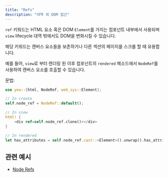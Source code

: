 ```yaml
---
title: "Refs"
description: "대역 외 DOM 접근"
---
```


`ref` 키워드는 HTML 요소 혹은 DOM `Element`를 가지는 컴포넌트 내부에서 사용되며 `view` lifecycle 대역 밖에서도 DOM을 변화시킬 수 있습니다.

해당 키워드는 캔버스 요소들을 보존하거나 다른 섹션의 페이지를 스크롤 할 때 유용합니다.

예를 들어, `view`로 부터 렌더링 된 이후 컴포넌트의 `rendered` 메소드에서 `NodeRef`를 사용하여 캔버스 요소를 호출할 수 있습니다.

문법:

```rust
use yew::{html, NodeRef, web_sys::Element};

// In create
self.node_ref = NodeRef::default();

// In view
html! {
    <div ref=self.node_ref.clone()></div>
}

// In rendered
let has_attributes = self.node_ref.cast::<Element>().unwrap().has_attributes();
```

## 관련 예시

- [Node Refs](https://github.com/yewstack/yew/tree/v0.18/examples/node_refs)
